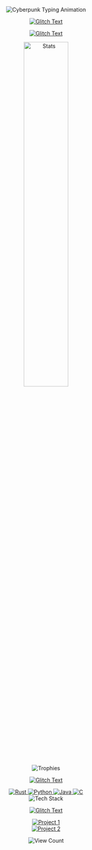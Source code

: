 <div align="center">  
  <img src="https://readme-typing-svg.demolab.com?font=JetBrains+Mono&weight=600&size=28&duration=4000&pause=1000&color=00F0FF&vCenter=true&width=500&lines=%F0%9F%96%A5%EF%B8%8F+NEURAL+INTERFACE+ACTIVE;%F0%9F%92%BB+SYSTEMS++ONLINE;%E2%9A%99%EF%B8%8F+DEPLOYING+BIO..." alt="Cyberpunk Typing Animation">  
</div>  
<div align="center">

[![Glitch Text](https://readme-typing-svg.demolab.com?font=Roboto+Mono&size=24&duration=4000&pause=9999999&color=00F0FF&background=0D111700&center=true&vCenter=true&width=500&lines=RIZZY)](https://git.io/typing-svg)

[![Glitch Text](https://readme-typing-svg.demolab.com?font=Roboto+Mono&size=24&duration=4000&pause=9999999&color=00F0FF&background=0D111700&center=true&vCenter=true&width=500&lines=Real+Time+Systems)](https://git.io/typing-svg)

<p align="center">
  <img src="https://github-readme-stats.vercel.app/api?username=Rizzy1857&show_icons=true&theme=radical&bg_color=0d1117&hide_border=true&include_all_commits=true&count_private=true" alt="Stats" width="48%"> 
</p>

<p align="center">
  <img src="https://github-profile-trophy.vercel.app/?username=Rizzy1857&theme=radical&no-frame=true&margin-w=15&column=7" alt="Trophies">
</p>


[![Glitch Text](https://readme-typing-svg.demolab.com?font=Roboto+Mono&size=24&duration=4000&pause=9999999&color=00F0FF&background=0D111700&center=true&vCenter=true&width=500&lines=Cyberware+Loadouts)](https://git.io/typing-svg)

<!-- Rust -->
<a href="https://www.rust-lang.org/" target="_blank">
  <img src="https://img.shields.io/badge/Rust-000000?style=for-the-badge&logo=rust&logoColor=white" alt="Rust">
</a>
<!-- Python -->
<a href="https://www.python.org/" target="_blank">
  <img src="https://img.shields.io/badge/Python-3776AB?style=for-the-badge&logo=python&logoColor=white" alt="Python">
</a>
<!-- Java -->
<a href="https://www.java.com/" target="_blank">
  <img src="https://img.shields.io/badge/Java-007396?style=for-the-badge&logo=java&logoColor=white" alt="Java">
</a>
<!-- C -->
<a href="https://en.wikipedia.org/wiki/C_(programming_language)" target="_blank">
  <img src="https://img.shields.io/badge/C-A8B9CC?style=for-the-badge&logo=c&logoColor=black" alt="C">
</a>
<br>
<!-- Animated Skill Icons -->
<img src="https://skillicons.dev/icons?i=rust,python,java,c&theme=dark&perline=4" alt="Tech Stack">

 
[![Glitch Text](https://readme-typing-svg.demolab.com?font=Roboto+Mono&size=24&duration=4000&pause=9999999&color=00F0FF&background=0D111700&center=true&vCenter=true&width=500&lines=Active+Holograms)](https://git.io/typing-svg)

[![Project 1](https://github-readme-stats.vercel.app/api/pin/?username=Rizzy1857&repo=Artefact&theme=dark&bg_color=0d1117)](https://github.com/Rizzy1857/ArteFact)  
[![Project 2](https://github-readme-stats.vercel.app/api/pin/?username=Rizzy1857&repo=PQ-Core&theme=dark&bg_color=0d1117)](https://github.com/Rizzy1857/PQ-Core)

![View Count](https://komarev.com/ghpvc/?username=Rizzy1857&color=00ff00&label=MATRIX+ACCESSES)
</div>
